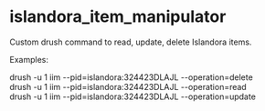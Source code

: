 # islandora_item_manipulator
Custom drush command to read, update, delete Islandora items.

Examples: 

drush -u 1 iim --pid=islandora:324423DLAJL --operation=delete <br>
drush -u 1 iim --pid=islandora:324423DLAJL --operation=read  <br>
drush -u 1 iim --pid=islandora:324423DLAJL --operation=update <!-- NOT implemented yet -->
